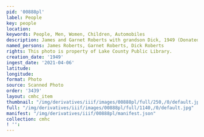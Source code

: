 ```yaml
---
pid: '00888pl'
label: People
key: people
location: 
keywords: People, Men, Women, Children, Automobiles
description: James and Garnet Roberts with grandson Dick, 1949 (Donated by Keith Roberts)
named_persons: James Roberts, Garnet Roberts, Dick Roberts
rights: This photo is property of Lake County Public Library.
creation_date: '1949'
ingest_date: '2021-04-06'
latitude: 
longitude: 
format: Photo
source: Scanned Photo
order: '3439'
layout: cmhc_item
thumbnail: "/img/derivatives/iiif/images/00888pl/full/250,/0/default.jpg"
full: "/img/derivatives/iiif/images/00888pl/full/1140,/0/default.jpg"
manifest: "/img/derivatives/iiif/00888pl/manifest.json"
collection: cmhc
! '': 
---
```

